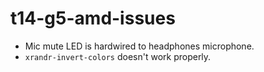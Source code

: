 # t14-g5-amd-issues

- Mic mute LED is hardwired to headphones microphone.
- `xrandr-invert-colors` doesn't work properly.
